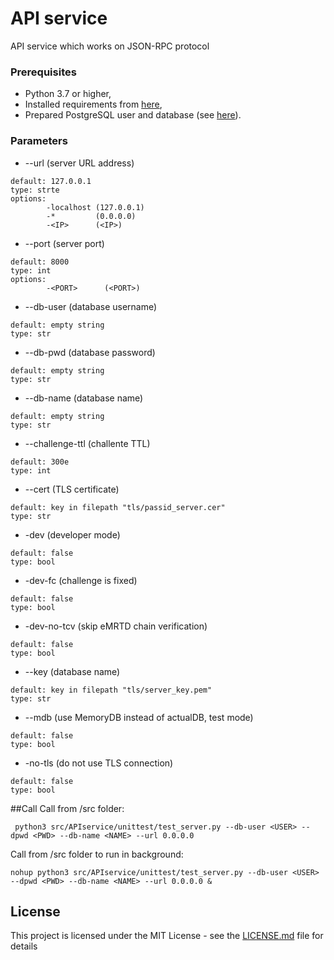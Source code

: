 # API service
API service which works on JSON-RPC protocol

### Prerequisites
* Python 3.7 or higher,
* Installed requirements from [here](../../../../../PassID-Server#prerequisites),
* Prepared PostgreSQL user and database (see [here](../../../../../PassID-Server#configure-postgresql-database)).

### Parameters

* --url (server URL address)
```
default: 127.0.0.1
type: strte
options:
        -localhost (127.0.0.1)
        -*         (0.0.0.0)
        -<IP>      (<IP>)
```

* --port (server port)
```
default: 8000
type: int
options: 
        -<PORT>      (<PORT>)
```

* --db-user (database username)
```
default: empty string
type: str
```

* --db-pwd (database password)
```
default: empty string
type: str
```

* --db-name (database name)
```
default: empty string
type: str
```



* --challenge-ttl (challente TTL)
```
default: 300e
type: int
```

* --cert (TLS certificate)
```
default: key in filepath "tls/passid_server.cer"
type: str
```

* -dev (developer mode)
```
default: false
type: bool
```

* -dev-fc (challenge is fixed)
```
default: false
type: bool
```

* -dev-no-tcv (skip eMRTD chain verification)
```
default: false
type: bool
```

* --key (database name)
```
default: key in filepath "tls/server_key.pem"
type: str
```

* --mdb (use MemoryDB instead of actualDB, test mode)
```
default: false
type: bool
```

* -no-tls (do not use TLS connection)
```
default: false
type: bool
```

##Call
Call from /src folder:
```
 python3 src/APIservice/unittest/test_server.py --db-user <USER> --dpwd <PWD> --db-name <NAME> --url 0.0.0.0
```

Call from /src folder to run in background:
```
nohup python3 src/APIservice/unittest/test_server.py --db-user <USER> --dpwd <PWD> --db-name <NAME> --url 0.0.0.0 &  
```
## License

This project is licensed under the MIT License - see the [LICENSE.md](LICENSE.md) file for details
